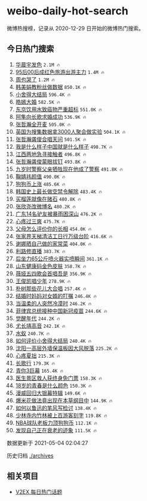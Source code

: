 # weibo-daily-hot-search

微博热搜榜，记录从 2020-12-29 日开始的微博热门搜索。

## 今日热门搜索

<!-- BEGIN -->

1. [华晨宇发色](https://s.weibo.com/weibo?q=%23%E5%8D%8E%E6%99%A8%E5%AE%87%E5%8F%91%E8%89%B2%23&Refer=top) `2.1M 🔥`
1. [95后00后成红色旅游出游主力](https://s.weibo.com/weibo?q=%2395%E5%90%8E00%E5%90%8E%E6%88%90%E7%BA%A2%E8%89%B2%E6%97%85%E6%B8%B8%E5%87%BA%E6%B8%B8%E4%B8%BB%E5%8A%9B%23&Refer=top) `1.4M 🔥`
1. [周也哭了](https://s.weibo.com/weibo?q=%23%E5%91%A8%E4%B9%9F%E5%93%AD%E4%BA%86%23&Refer=top) `1.2M 🔥`
1. [韩美娟教粉丝做数据](https://s.weibo.com/weibo?q=%23%E9%9F%A9%E7%BE%8E%E5%A8%9F%E6%95%99%E7%B2%89%E4%B8%9D%E5%81%9A%E6%95%B0%E6%8D%AE%23&Refer=top) `850.1K 🔥`
1. [小舍得大结局](https://s.weibo.com/weibo?q=%23%E5%B0%8F%E8%88%8D%E5%BE%97%E5%A4%A7%E7%BB%93%E5%B1%80%23&Refer=top) `596.4K 🔥`
1. [皓嫣大婚](https://s.weibo.com/weibo?q=%23%E7%9A%93%E5%AB%A3%E5%A4%A7%E5%A9%9A%23&Refer=top) `582.5K 🔥`
1. [东京饮用水致癌物严重超标](https://s.weibo.com/weibo?q=%23%E4%B8%9C%E4%BA%AC%E9%A5%AE%E7%94%A8%E6%B0%B4%E8%87%B4%E7%99%8C%E7%89%A9%E4%B8%A5%E9%87%8D%E8%B6%85%E6%A0%87%23&Refer=top) `551.0K 🔥`
1. [阿隼向长歌求婚成功](https://s.weibo.com/weibo?q=%23%E9%98%BF%E9%9A%BC%E5%90%91%E9%95%BF%E6%AD%8C%E6%B1%82%E5%A9%9A%E6%88%90%E5%8A%9F%23&Refer=top) `536.9K 🔥`
1. [张哲瀚全开麦](https://s.weibo.com/weibo?q=%23%E5%BC%A0%E5%93%B2%E7%80%9A%E5%85%A8%E5%BC%80%E9%BA%A6%23&Refer=top) `505.0K 🔥`
1. [英国为搜集数据拿3000人聚会做实验](https://s.weibo.com/weibo?q=%E8%8B%B1%E5%9B%BD%E4%B8%BA%E6%90%9C%E9%9B%86%E6%95%B0%E6%8D%AE%E6%8B%BF3000%E4%BA%BA%E8%81%9A%E4%BC%9A%E5%81%9A%E5%AE%9E%E9%AA%8C&Refer=top) `504.1K 🔥`
1. [张哲瀚龚俊合唱天问](https://s.weibo.com/weibo?q=%23%E5%BC%A0%E5%93%B2%E7%80%9A%E9%BE%9A%E4%BF%8A%E5%90%88%E5%94%B1%E5%A4%A9%E9%97%AE%23&Refer=top) `501.5K 🔥`
1. [我是什么样子中国就是什么样子](https://s.weibo.com/weibo?q=%23%E6%88%91%E6%98%AF%E4%BB%80%E4%B9%88%E6%A0%B7%E5%AD%90%E4%B8%AD%E5%9B%BD%E5%B0%B1%E6%98%AF%E4%BB%80%E4%B9%88%E6%A0%B7%E5%AD%90%23&Refer=top) `498.7K 🔥`
1. [江西两地急寻接触者](https://s.weibo.com/weibo?q=%23%E6%B1%9F%E8%A5%BF%E4%B8%A4%E5%9C%B0%E6%80%A5%E5%AF%BB%E6%8E%A5%E8%A7%A6%E8%80%85%23&Refer=top) `496.8K 🔥`
1. [张哲瀚龚俊蒙眼拔钉](https://s.weibo.com/weibo?q=%23%E5%BC%A0%E5%93%B2%E7%80%9A%E9%BE%9A%E4%BF%8A%E8%92%99%E7%9C%BC%E6%8B%94%E9%92%89%23&Refer=top) `493.8K 🔥`
1. [九岁时警察父亲牺牲现在他成了警察](https://s.weibo.com/weibo?q=%23%E4%B9%9D%E5%B2%81%E6%97%B6%E8%AD%A6%E5%AF%9F%E7%88%B6%E4%BA%B2%E7%89%BA%E7%89%B2%E7%8E%B0%E5%9C%A8%E4%BB%96%E6%88%90%E4%BA%86%E8%AD%A6%E5%AF%9F%23&Refer=top) `491.8K 🔥`
1. [鞠婧祎颜值](https://s.weibo.com/weibo?q=%23%E9%9E%A0%E5%A9%A7%E7%A5%8E%E9%A2%9C%E5%80%BC%23&Refer=top) `490.0K 🔥`
1. [狗狗币上涨](https://s.weibo.com/weibo?q=%E7%8B%97%E7%8B%97%E5%B8%81%E4%B8%8A%E6%B6%A8&Refer=top) `485.6K 🔥`
1. [韩国史上最长做空禁令解除](https://s.weibo.com/weibo?q=%23%E9%9F%A9%E5%9B%BD%E5%8F%B2%E4%B8%8A%E6%9C%80%E9%95%BF%E5%81%9A%E7%A9%BA%E7%A6%81%E4%BB%A4%E8%A7%A3%E9%99%A4%23&Refer=top) `483.4K 🔥`
1. [买榴莲就像在赌石](https://s.weibo.com/weibo?q=%23%E4%B9%B0%E6%A6%B4%E8%8E%B2%E5%B0%B1%E5%83%8F%E5%9C%A8%E8%B5%8C%E7%9F%B3%23&Refer=top) `480.8K 🔥`
1. [张欣尧改微博名](https://s.weibo.com/weibo?q=%23%E5%BC%A0%E6%AC%A3%E5%B0%A7%E6%94%B9%E5%BE%AE%E5%8D%9A%E5%90%8D%23&Refer=top) `480.2K 🔥`
1. [广东14名驴友被暴雨困深山](https://s.weibo.com/weibo?q=%E5%B9%BF%E4%B8%9C14%E5%90%8D%E9%A9%B4%E5%8F%8B%E8%A2%AB%E6%9A%B4%E9%9B%A8%E5%9B%B0%E6%B7%B1%E5%B1%B1&Refer=top) `476.2K 🔥`
1. [心疼过三爽](https://s.weibo.com/weibo?q=%23%E5%BF%83%E7%96%BC%E8%BF%87%E4%B8%89%E7%88%BD%23&Refer=top) `475.7K 🔥`
1. [父母怎么评价你的长相](https://s.weibo.com/weibo?q=%23%E7%88%B6%E6%AF%8D%E6%80%8E%E4%B9%88%E8%AF%84%E4%BB%B7%E4%BD%A0%E7%9A%84%E9%95%BF%E7%9B%B8%23&Refer=top) `454.0K 🔥`
1. [张家界天梯清洁工日行万级台阶](https://s.weibo.com/weibo?q=%23%E5%BC%A0%E5%AE%B6%E7%95%8C%E5%A4%A9%E6%A2%AF%E6%B8%85%E6%B4%81%E5%B7%A5%E6%97%A5%E8%A1%8C%E4%B8%87%E7%BA%A7%E5%8F%B0%E9%98%B6%23&Refer=top) `416.6K 🔥`
1. [谢娜晒自己做的家常菜](https://s.weibo.com/weibo?q=%23%E8%B0%A2%E5%A8%9C%E6%99%92%E8%87%AA%E5%B7%B1%E5%81%9A%E7%9A%84%E5%AE%B6%E5%B8%B8%E8%8F%9C%23&Refer=top) `404.0K 🔥`
1. [利路修直播](https://s.weibo.com/weibo?q=%E5%88%A9%E8%B7%AF%E4%BF%AE%E7%9B%B4%E6%92%AD&Refer=top) `383.7K 🔥`
1. [后坐力65公斤喷火器实喷瞬间](https://s.weibo.com/weibo?q=%E5%90%8E%E5%9D%90%E5%8A%9B65%E5%85%AC%E6%96%A4%E5%96%B7%E7%81%AB%E5%99%A8%E5%AE%9E%E5%96%B7%E7%9E%AC%E9%97%B4&Refer=top) `361.1K 🔥`
1. [山东健康码金色皮肤](https://s.weibo.com/weibo?q=%23%E5%B1%B1%E4%B8%9C%E5%81%A5%E5%BA%B7%E7%A0%81%E9%87%91%E8%89%B2%E7%9A%AE%E8%82%A4%23&Refer=top) `358.7K 🔥`
1. [薇娅五四歌会首唱吾是](https://s.weibo.com/weibo?q=%23%E8%96%87%E5%A8%85%E4%BA%94%E5%9B%9B%E6%AD%8C%E4%BC%9A%E9%A6%96%E5%94%B1%E5%90%BE%E6%98%AF%23&Refer=top) `356.9K 🔥`
1. [王俊凯唱少年](https://s.weibo.com/weibo?q=%23%E7%8E%8B%E4%BF%8A%E5%87%AF%E5%94%B1%E5%B0%91%E5%B9%B4%23&Refer=top) `278.9K 🔥`
1. [朴树那些花儿大合唱](https://s.weibo.com/weibo?q=%E6%9C%B4%E6%A0%91%E9%82%A3%E4%BA%9B%E8%8A%B1%E5%84%BF%E5%A4%A7%E5%90%88%E5%94%B1&Refer=top) `257.4K 🔥`
1. [结婚时妈妈对女婿的叮嘱](https://s.weibo.com/weibo?q=%23%E7%BB%93%E5%A9%9A%E6%97%B6%E5%A6%88%E5%A6%88%E5%AF%B9%E5%A5%B3%E5%A9%BF%E7%9A%84%E5%8F%AE%E5%98%B1%23&Refer=top) `246.4K 🔥`
1. [当温柔的人突然冷漠时](https://s.weibo.com/weibo?q=%23%E5%BD%93%E6%B8%A9%E6%9F%94%E7%9A%84%E4%BA%BA%E7%AA%81%E7%84%B6%E5%86%B7%E6%BC%A0%E6%97%B6%23&Refer=top) `246.2K 🔥`
1. [菲律宾总统接种中国新冠疫苗](https://s.weibo.com/weibo?q=%E8%8F%B2%E5%BE%8B%E5%AE%BE%E6%80%BB%E7%BB%9F%E6%8E%A5%E7%A7%8D%E4%B8%AD%E5%9B%BD%E6%96%B0%E5%86%A0%E7%96%AB%E8%8B%97&Refer=top) `244.6K 🔥`
1. [觉醒年代](https://s.weibo.com/weibo?q=%E8%A7%89%E9%86%92%E5%B9%B4%E4%BB%A3&Refer=top) `244.2K 🔥`
1. [尤长靖高音](https://s.weibo.com/weibo?q=%23%E5%B0%A4%E9%95%BF%E9%9D%96%E9%AB%98%E9%9F%B3%23&Refer=top) `242.1K 🔥`
1. [水蚁](https://s.weibo.com/weibo?q=%E6%B0%B4%E8%9A%81&Refer=top) `240.7K 🔥`
1. [如何评价小舍得大结局](https://s.weibo.com/weibo?q=%23%E5%A6%82%E4%BD%95%E8%AF%84%E4%BB%B7%E5%B0%8F%E8%88%8D%E5%BE%97%E5%A4%A7%E7%BB%93%E5%B1%80%23&Refer=top) `240.4K 🔥`
1. [沈阳一高层外墙保温板因大风脱落](https://s.weibo.com/weibo?q=%E6%B2%88%E9%98%B3%E4%B8%80%E9%AB%98%E5%B1%82%E5%A4%96%E5%A2%99%E4%BF%9D%E6%B8%A9%E6%9D%BF%E5%9B%A0%E5%A4%A7%E9%A3%8E%E8%84%B1%E8%90%BD&Refer=top) `225.2K 🔥`
1. [心疼夏拙](https://s.weibo.com/weibo?q=%23%E5%BF%83%E7%96%BC%E5%A4%8F%E6%8B%99%23&Refer=top) `215.3K 🔥`
1. [长歌行](https://s.weibo.com/weibo?q=%E9%95%BF%E6%AD%8C%E8%A1%8C&Refer=top) `179.3K 🔥`
1. [青你3巨幕](https://s.weibo.com/weibo?q=%E9%9D%92%E4%BD%A03%E5%B7%A8%E5%B9%95&Refer=top) `165.4K 🔥`
1. [医生景区救人获终身免门票](https://s.weibo.com/weibo?q=%E5%8C%BB%E7%94%9F%E6%99%AF%E5%8C%BA%E6%95%91%E4%BA%BA%E8%8E%B7%E7%BB%88%E8%BA%AB%E5%85%8D%E9%97%A8%E7%A5%A8&Refer=top) `158.3K 🔥`
1. [18岁的青春是什么颜色](https://s.weibo.com/weibo?q=%2318%E5%B2%81%E7%9A%84%E9%9D%92%E6%98%A5%E6%98%AF%E4%BB%80%E4%B9%88%E9%A2%9C%E8%89%B2%23&Refer=top) `150.3K 🔥`
1. [漫威回归大银幕特辑](https://s.weibo.com/weibo?q=%E6%BC%AB%E5%A8%81%E5%9B%9E%E5%BD%92%E5%A4%A7%E9%93%B6%E5%B9%95%E7%89%B9%E8%BE%91&Refer=top) `149.6K 🔥`
1. [爆米花做法竟出现在本草纲目中](https://s.weibo.com/weibo?q=%23%E7%88%86%E7%B1%B3%E8%8A%B1%E5%81%9A%E6%B3%95%E7%AB%9F%E5%87%BA%E7%8E%B0%E5%9C%A8%E6%9C%AC%E8%8D%89%E7%BA%B2%E7%9B%AE%E4%B8%AD%23&Refer=top) `144.9K 🔥`
1. [如何以鲁迅的笔风写检讨](https://s.weibo.com/weibo?q=%23%E5%A6%82%E4%BD%95%E4%BB%A5%E9%B2%81%E8%BF%85%E7%9A%84%E7%AC%94%E9%A3%8E%E5%86%99%E6%A3%80%E8%AE%A8%23&Refer=top) `138.4K 🔥`
1. [少林寺内竹林被上百游客刻字](https://s.weibo.com/weibo?q=%E5%B0%91%E6%9E%97%E5%AF%BA%E5%86%85%E7%AB%B9%E6%9E%97%E8%A2%AB%E4%B8%8A%E7%99%BE%E6%B8%B8%E5%AE%A2%E5%88%BB%E5%AD%97&Refer=top) `119.8K 🔥`
1. [NBA球队老板力顶狗狗币](https://s.weibo.com/weibo?q=NBA%E7%90%83%E9%98%9F%E8%80%81%E6%9D%BF%E5%8A%9B%E9%A1%B6%E7%8B%97%E7%8B%97%E5%B8%81&Refer=top) `112.1K 🔥`
1. [发现自己正在衰老的迹象](https://s.weibo.com/weibo?q=%23%E5%8F%91%E7%8E%B0%E8%87%AA%E5%B7%B1%E6%AD%A3%E5%9C%A8%E8%A1%B0%E8%80%81%E7%9A%84%E8%BF%B9%E8%B1%A1%23&Refer=top) `111.5K 🔥`

数据更新于 2021-05-04 02:04:27

<!-- END -->

历史归档 [./archives](./archives)

## 相关项目

- [V2EX 每日热门话题](https://github.com/boojack/v2ex-daily-hot-topic)

